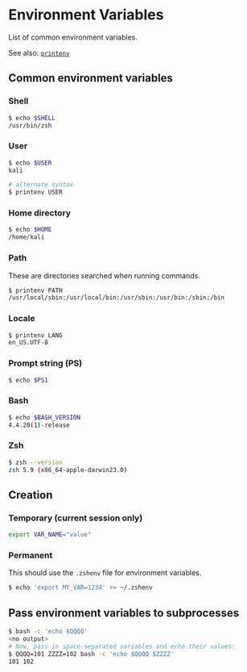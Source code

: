 # Environment Variables

List of common environment variables.

See also: [`printenv`](printenv.md)

## Common environment variables
### Shell
```bash
$ echo $SHELL
/usr/bin/zsh
```

### User
```bash
$ echo $USER
kali

# alternate syntax
$ printenv USER
```

### Home directory
```bash
$ echo $HOME
/home/kali
```

### Path
These are directories searched when running commands.
```bash
$ printenv PATH
/usr/local/sbin:/usr/local/bin:/usr/sbin:/usr/bin:/sbin:/bin
```

### Locale
```bash
$ printenv LANG
en_US.UTF-8
```

### Prompt string (PS)
```bash
$ echo $PS1
```

### Bash
```bash
$ echo $BASH_VERSION
4.4.20(1)-release
```

### Zsh
```bash
$ zsh --version
zsh 5.9 (x86_64-apple-darwin23.0)
```

## Creation

### Temporary (current session only)
```bash
export VAR_NAME="value"
```

### Permanent
This should use the `.zshenv` file for environment variables.
```bash
$ echo 'export MY_VAR=1234' >> ~/.zshenv
```

## Pass environment variables to subprocesses
```bash
$ bash -c 'echo $QQQQ'
<no output>
# Now, pass in space-separated variables and echo their values:
$ QQQQ=101 ZZZZ=102 bash -c 'echo $QQQQ $ZZZZ'
101 102
```
